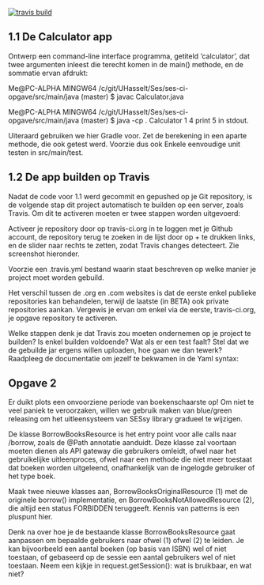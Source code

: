 [![travis build](https://travis-ci.org/ArneDuyver/ses-ci-opgave.svg?branch=master)](https://travis-ci.org/github/ArneDuyver/ses-ci-opgave)

1.1 De Calculator app
-----------------------
Ontwerp een command-line interface programma, getiteld ‘calculator’, 
dat twee argumenten inleest die terecht komen in de main() methode, en de sommatie ervan afdrukt:

Me@PC-ALPHA MINGW64 /c/git/UHasselt/Ses/ses-ci-opgave/src/main/java (master)
$ javac Calculator.java

Me@PC-ALPHA MINGW64 /c/git/UHasselt/Ses/ses-ci-opgave/src/main/java (master)
$ java -cp . Calculator 1 4 print 5 in stdout.

Uiteraard gebruiken we hier Gradle voor. Zet de berekening in een aparte methode, 
die ook getest werd. Voorzie dus ook Enkele eenvoudige unit testen in src/main/test.

1.2 De app builden op Travis
-----------------------------

Nadat de code voor 1.1 werd gecommit en gepushed op je Git repository, is de volgende stap dit 
project automatisch te builden op een server, zoals Travis. Om dit te activeren moeten er twee stappen worden uitgevoerd:

Activeer je repository door op travis-ci.org in te loggen met je Github account, 
de repository terug te zoeken in de lijst door op + te drukken links, en de slider naar rechts te zetten, 
zodat Travis changes detecteert. Zie screenshot hieronder.

Voorzie een .travis.yml bestand waarin staat beschreven op welke manier je project moet worden gebuild.

Het verschil tussen de .org en .com websites is dat de eerste enkel publieke repositories kan behandelen, 
terwijl de laatste (in BETA) ook private repositories aankan. Vergewis je ervan om enkel via de eerste, 
travis-ci.org, je opgave repository te activeren.

Welke stappen denk je dat Travis zou moeten ondernemen op je project te builden? Is enkel builden voldoende? 
Wat als er een test faalt? Stel dat we de gebuilde jar ergens willen uploaden, hoe gaan we dan tewerk? 
Raadpleeg de documentatie om jezelf te bekwamen in de Yaml syntax:

Opgave 2
---------
Er duikt plots een onvoorziene periode van boekenschaarste op! 
Om niet te veel paniek te veroorzaken, willen we gebruik maken van blue/green releasing 
om het uitleensysteem van SESsy library gradueel te wijzigen.

De klasse BorrowBooksResource is het entry point voor alle calls naar /borrow, 
zoals de @Path annotatie aanduidt. Deze klasse zal voortaan moeten dienen als API gateway die gebruikers omleidt, 
ofwel naar het gebruikelijke uitleenproces, ofwel naar een methode die niet meer toestaat dat boeken worden uitgeleend, 
onafhankelijk van de ingelogde gebruiker of het type boek.

Maak twee nieuwe klasses aan, BorrowBooksOriginalResource (1) met de originele borrow() implementatie, 
en BorrowBooksNotAllowedResource (2), die altijd een status FORBIDDEN teruggeeft. Kennis van patterns is een pluspunt hier.

Denk na over hoe je de bestaande klasse BorrowBooksResource gaat aanpassen om bepaalde gebruikers naar ofwel (1) ofwel (2) te leiden. 
Je kan bijvoorbeeld een aantal boeken (op basis van ISBN) wel of niet toestaan, of gebaseerd op de sessie een aantal 
gebruikers wel of niet toestaan. Neem een kijkje in request.getSession(): wat is bruikbaar, en wat niet?
